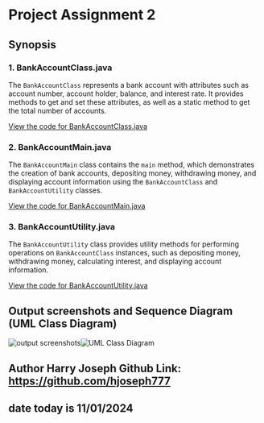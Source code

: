 # Project Assignment 2

## Synopsis

### 1. BankAccountClass.java
The `BankAccountClass` represents a bank account with attributes such as account number, account holder, balance, and interest rate. It provides methods to get and set these attributes, as well as a static method to get the total number of accounts.

[View the code for BankAccountClass.java](src/main/java/com/bankaccount/BankAccountClass.java)

### 2. BankAccountMain.java
The `BankAccountMain` class contains the `main` method, which demonstrates the creation of bank accounts, depositing money, withdrawing money, and displaying account information using the `BankAccountClass` and `BankAccountUtility` classes.

[View the code for BankAccountMain.java](src/main/java/com/bankaccount/BankAccountMain.java)

### 3. BankAccountUtility.java
The `BankAccountUtility` class provides utility methods for performing operations on `BankAccountClass` instances, such as depositing money, withdrawing money, calculating interest, and displaying account information.

[View the code for BankAccountUtility.java](src/main/java/com/bankaccount/BankAccountUtility.java)

## Output screenshots and Sequence Diagram (UML Class Diagram)
![output screenshots](images/output.png)![UML Class Diagram](images/UMLDesign.png)


## Author Harry Joseph Github Link: https://github.com/hjoseph777
## date today is 11/01/2024
